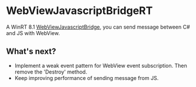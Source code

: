 WebViewJavascriptBridgeRT
=========================

A WinRT 8.1 [WebViewJavascriptBridge](https://github.com/marcuswestin/WebViewJavascriptBridge), you can send message between C# and JS with WebView.

What's next?
------------

- Implement a weak event pattern for WebView event subscription. Then remove the 'Destroy' method.
- Keep improving performance of sending message from JS.
